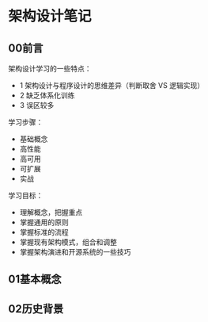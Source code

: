 # 架构设计笔记

## 00前言

架构设计学习的一些特点：

- 1 架构设计与程序设计的思维差异（判断取舍 VS 逻辑实现）
- 2 缺乏体系化训练
- 3 误区较多

学习步骤：

- 基础概念
- 高性能
- 高可用
- 可扩展
- 实战

学习目标：

- 理解概念，把握重点
- 掌握通用的原则
- 掌握标准的流程
- 掌握现有架构模式，组合和调整
- 掌握架构演进和开源系统的一些技巧 

## 01基本概念



## 02历史背景


